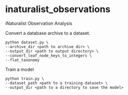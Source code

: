 # inaturalist_observations
iNaturalist Observation Analysis

Convert a database archive to a dataset.
```
python dataset.py \
--archive_dir <path to archive dir> \
--output_dir <path to output directory> \
--convert_leaf_node_keys_to_integers \
--flat_taxonomy
```

Train a model
```
python train.py \
--dataset_path <path to a training dataset> \
--output_dir <path to a directory to save the model>
```